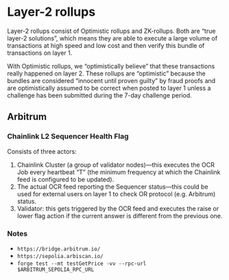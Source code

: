 # Layer-2 rollups

Layer-2 rollups consist of Optimistic rollups and ZK-rollups. Both are “true layer-2 solutions”, which means they are able to execute a large volume of transactions at high speed and low cost and then verify this bundle of transactions on layer 1. 

With Optimistic rollups, we “optimistically believe” that these transactions really happened on layer 2. These rollups are “optimistic” because the bundles are considered “innocent until proven guilty” by fraud proofs and are optimistically assumed to be correct when posted to layer 1 unless a challenge has been submitted during the 7-day challenge period.

## Arbitrum

### Chainlink L2 Sequencer Health Flag

Consists of three actors:

1. Chainlink Cluster (a group of validator nodes)—this executes the OCR Job every heartbeat “T” (the minimum frequency at which the Chainlink feed is configured to be updated).
2. The actual OCR feed reporting the Sequencer status—this could be used for external users on layer 1 to check OR protocol (e.g. Arbitrum) status.
3. Validator: this gets triggered by the OCR feed and executes the raise or lower flag action if the current answer is different from the previous one.

### Notes

* `https://bridge.arbitrum.io/`
* `https://sepolia.arbiscan.io/`
* `forge test --mt testGetPrice -vv --rpc-url $ARBITRUM_SEPOLIA_RPC_URL`
